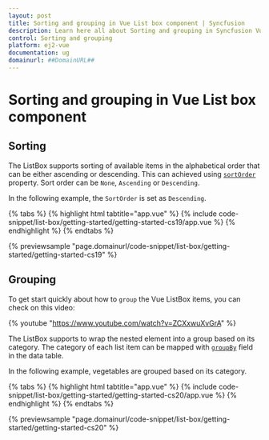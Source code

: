```yaml
---
layout: post
title: Sorting and grouping in Vue List box component | Syncfusion
description: Learn here all about Sorting and grouping in Syncfusion Vue List box component of Syncfusion Essential JS 2 and more.
control: Sorting and grouping 
platform: ej2-vue
documentation: ug
domainurl: ##DomainURL##
---
```


# Sorting and grouping in Vue List box component

## Sorting

The ListBox supports sorting of available items in the alphabetical order that can be either ascending or descending. This can achieved using
[`sortOrder`](https://ej2.syncfusion.com/vue/documentation/api/list-box/#sortorder) property. Sort order can be `None`, `Ascending` or `Descending`.

In the following example, the `SortOrder` is set as `Descending`.

{% tabs %}
{% highlight html tabtitle="app.vue" %}
{% include code-snippet/list-box/getting-started/getting-started-cs19/app.vue %}
{% endhighlight %}
{% endtabs %}
        
{% previewsample "page.domainurl/code-snippet/list-box/getting-started/getting-started-cs19" %}

## Grouping

To get start quickly about how to `group` the Vue ListBox items, you can check on this video:

{% youtube "https://www.youtube.com/watch?v=ZCXxwuXvGrA" %}

The ListBox supports to wrap the nested element into a group based on its category. The category of each list item can be mapped with [`groupBy`](https://ej2.syncfusion.com/vue/documentation/api/list-box/fieldSettingsModel/#groupby) field in the data table.

In the following example, vegetables are grouped based on its category.

{% tabs %}
{% highlight html tabtitle="app.vue" %}
{% include code-snippet/list-box/getting-started/getting-started-cs20/app.vue %}
{% endhighlight %}
{% endtabs %}
        
{% previewsample "page.domainurl/code-snippet/list-box/getting-started/getting-started-cs20" %}